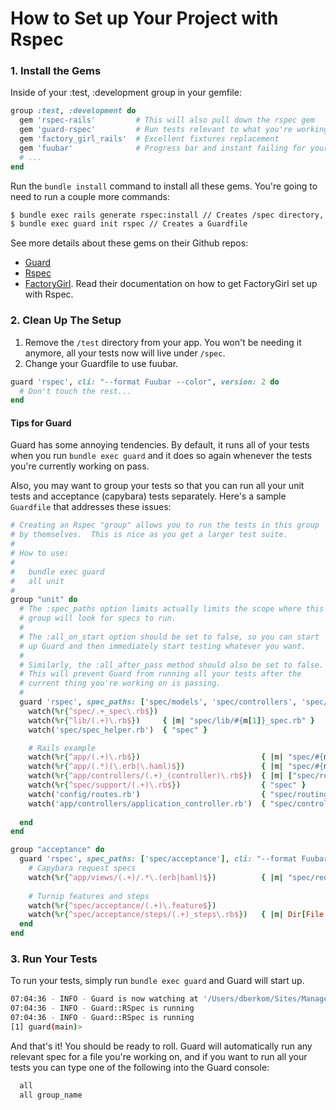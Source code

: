# How to Set up Your Project with Rspec

### 1. Install the Gems
Inside of your :test, :development group in your gemfile:

```ruby
group :test, :development do
  gem 'rspec-rails'         # This will also pull down the rspec gem
  gem 'guard-rspec'         # Run tests relevant to what you're working on automatically.
  gem 'factory_girl_rails'  # Excellent fixtures replacement
  gem 'fuubar'              # Progress bar and instant failing for your tests.
  # ...
end
```

Run the `bundle install` command to install all these gems.  You're going to need to run a couple more commands:

```bash
$ bundle exec rails generate rspec:install // Creates /spec directory, spec_helper file, replaces auto generators
$ bundle exec guard init rspec // Creates a Guardfile
```

See more details about these gems on their Github repos:

* [Guard](https://github.com/guard/guard-rspec)
* [Rspec](https://github.com/rspec/rspec-rails)
* [FactoryGirl](https://github.com/thoughtbot/factory_girl_rails). Read their documentation on how to get FactoryGirl set up with Rspec.


### 2. Clean Up The Setup

1. Remove the `/test` directory from your app.  You won't be needing it anymore, all your tests now will live under `/spec`.
2. Change your Guardfile to use fuubar.

```ruby
guard 'rspec', cli: "--format Fuubar --color", version: 2 do
  # Don't touch the rest...
end
```

#### Tips for Guard
Guard has some annoying tendencies.  By default, it runs all of your tests when you run `bundle exec guard` and it does so again whenever the tests you're currently working on pass.

Also, you may want to group your tests so that you can run all your unit tests and acceptance (capybara) tests separately.  Here's a sample `Guardfile` that addresses these issues:

```ruby
# Creating an Rspec "group" allows you to run the tests in this group
# by themselves.  This is nice as you get a larger test suite.
# 
# How to use:
#
#   bundle exec guard
#   all unit
#
group "unit" do
  # The :spec_paths option limits actually limits the scope where this 
  # group will look for specs to run.
  #
  # The :all_on_start option should be set to false, so you can start 
  # up Guard and then immediately start testing whatever you want.
  #
  # Similarly, the :all_after_pass method should also be set to false.
  # This will prevent Guard from running all your tests after the 
  # current thing you're working on is passing.  
  #
  guard 'rspec', spec_paths: ['spec/models', 'spec/controllers', 'spec/actors', 'spec/decorators', 'spec/workers', 'spec/mailers'], cli: "--format Fuubar --color", all_on_start: false, all_after_pass: false do
    watch(%r{^spec/.+_spec\.rb$})
    watch(%r{^lib/(.+)\.rb$})     { |m| "spec/lib/#{m[1]}_spec.rb" }
    watch('spec/spec_helper.rb')  { "spec" }

    # Rails example
    watch(%r{^app/(.+)\.rb$})                           { |m| "spec/#{m[1]}_spec.rb" }
    watch(%r{^app/(.*)(\.erb|\.haml)$})                 { |m| "spec/#{m[1]}#{m[2]}_spec.rb" }
    watch(%r{^app/controllers/(.+)_(controller)\.rb$})  { |m| ["spec/routing/#{m[1]}_routing_spec.rb", "spec/#{m[2]}s/#{m[1]}_#{m[2]}_spec.rb", "spec/acceptance/#{m[1]}_spec.rb"] }
    watch(%r{^spec/support/(.+)\.rb$})                  { "spec" }
    watch('config/routes.rb')                           { "spec/routing" }
    watch('app/controllers/application_controller.rb')  { "spec/controllers" }
    
  end
end

group "acceptance" do
  guard 'rspec', spec_paths: ['spec/acceptance'], cli: "--format Fuubar --color", all_on_start: false, turnip: true do
    # Capybara request specs
    watch(%r{^app/views/(.+)/.*\.(erb|haml)$})          { |m| "spec/requests/#{m[1]}_spec.rb" }
    
    # Turnip features and steps
    watch(%r{^spec/acceptance/(.+)\.feature$})
    watch(%r{^spec/acceptance/steps/(.+)_steps\.rb$})   { |m| Dir[File.join("**/#{m[1]}.feature")][0] || 'spec/acceptance' }
  end
end
```

### 3. Run Your Tests
To run your tests, simply run `bundle exec guard` and Guard will start up. 

```bash
07:04:36 - INFO - Guard is now watching at '/Users/dberkom/Sites/ManageMyProperty/MyForks/mentor'
07:04:36 - INFO - Guard::RSpec is running
07:04:36 - INFO - Guard::RSpec is running
[1] guard(main)> 
```

And that's it! You should be ready to roll.  Guard will automatically run any relevant spec for a file you're working on, and if you want to run all your tests you can type one of the following into the Guard console:

```bash
  all
  all group_name
```

